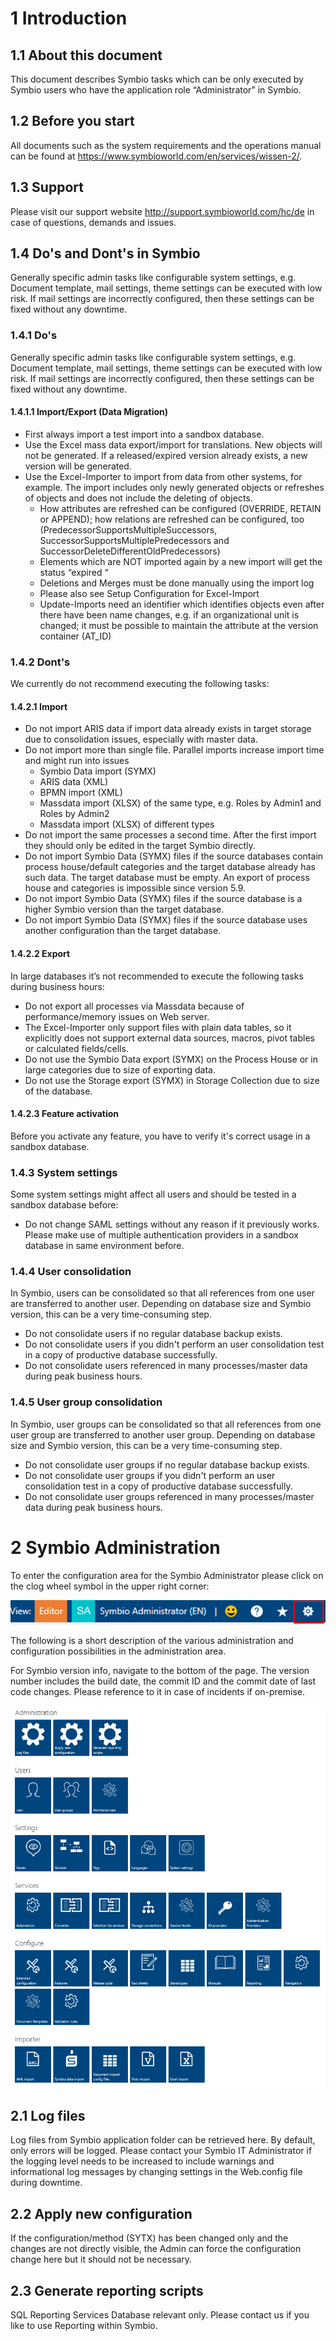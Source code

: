 # 1 Introduction 

## 1.1 About this document

This document describes Symbio tasks which can be only executed by Symbio users who have the application role “Administrator” in Symbio.  

## 1.2 Before you start

All documents such as the system requirements and the operations manual can be found at <https://www.symbioworld.com/en/services/wissen-2/>. 

## 1.3 Support

Please visit our support website <http://support.symbioworld.com/hc/de> in case of questions, demands and issues.

## 1.4 Do's and Dont's in Symbio

Generally specific admin tasks like configurable system settings, e.g. Document template, mail settings, theme settings can be executed with low risk. If mail settings are incorrectly configured, then these settings can be fixed without any downtime.  

### 1.4.1 Do's

Generally specific admin tasks like configurable system settings, e.g. Document template, mail settings, theme settings can be executed with low risk. If mail settings are incorrectly configured, then these settings can be fixed without any downtime.  

#### 1.4.1.1 Import/Export (Data Migration)

-  First always import a test import into a sandbox database.
-  Use the Excel mass data export/import for translations. New objects will not be generated. If a released/expired version already exists, a new version will be generated. 
-  Use the Excel-Importer to import from data from other systems, for example. The import includes only newly generated objects or refreshes of objects and does not include the deleting of objects.     
     - How attributes are refreshed can be configured (OVERRIDE, RETAIN or APPEND); how relations are refreshed can be configured, too (PredecessorSupportsMultipleSuccessors, SuccessorSupportsMultiplePredecessors and SuccessorDeleteDifferentOldPredecessors) 
    - Elements which are NOT imported again by a new import will get the status “expired “
    - Deletions and Merges must be done manually using the import log
    - Please also see Setup Configuration for Excel-Import 
    - Update-Imports need an identifier which identifies objects even after there have been name changes, e.g. if an organizational unit is changed; it must be possible to maintain the attribute at the version container (AT_ID) 

### 1.4.2 Dont's

We currently do not recommend executing the following tasks:

#### 1.4.2.1 Import

- Do not import ARIS data if import data already exists in target storage due to consolidation issues, especially with master data.
-  Do not import more than single file. Parallel imports increase import time and might run into issues 
    - Symbio Data import (SYMX) 
    - ARIS data (XML)
    - BPMN import (XML)
    - Massdata import (XLSX) of the same type, e.g. Roles by Admin1 and Roles by Admin2 
    - Massdata import (XLSX) of different types
- Do not import the same processes a second time. After the first import they should only be edited in the target Symbio directly. 
- Do not import Symbio Data (SYMX) files if the source databases contain process house/default categories and the target database already has such data. The target database must be empty. An export of process house and categories is impossible since version 5.9.
- Do not import Symbio Data (SYMX) files if the source database is a higher Symbio version than the target database.  
- Do not import Symbio Data (SYMX) files if the source database uses another configuration than the target database.

#### 1.4.2.2 Export

In large databases it’s not recommended to execute the following tasks during business hours: 
- Do not export all processes via Massdata because of performance/memory issues on Web server. 
- The Excel-Importer only support files with plain data tables, so it explicitly does not support external data sources, macros, pivot tables or calculated fields/cells.  
- Do not use the Symbio Data export (SYMX) on the Process House or in large categories due to size of exporting data. 
- Do not use the Storage export (SYMX) in Storage Collection due to size of the database.  

#### 1.4.2.3 Feature activation

Before you activate any feature, you have to verify it's correct usage in a sandbox database.

### 1.4.3 System settings

Some system settings might affect all users and should be tested in a sandbox database before:
- Do not change SAML settings without any reason if it previously works. Please make use of multiple authentication providers in a sandbox database in same environment before.

### 1.4.4 User consolidation

In Symbio, users can be consolidated so that all references from one user are transferred to another user. Depending on database size and Symbio version, this can be a very time-consuming step.
- Do not consolidate users if no regular database backup exists.
- Do not consolidate users if you didn't perform an user consolidation test in a copy of productive database successfully. 
- Do not consolidate users referenced in many processes/master data during peak business hours.

### 1.4.5 User group consolidation

In Symbio, user groups can be consolidated so that all references from one user group are transferred to another user group. Depending on database size and Symbio version, this can be a very time-consuming step.
- Do not consolidate user groups if no regular database backup exists.
- Do not consolidate user groups if you didn't perform an user consolidation test in a copy of productive database successfully. 
- Do not consolidate user groups referenced in many processes/master data during peak business hours.


# 2 Symbio Administration

To enter the configuration area for the Symbio Administrator please click on the clog wheel symbol in the upper right corner:

![screen](./media/5.1.png)

The following is a short description of the various administration and configuration possibilities in the administration area.

For Symbio version info, navigate to the bottom of the page. The version number includes the build date, the commit ID and the commit date of last code changes.
Please reference to it in case of incidents if on-premise.

![screen](./media/5.2.png)

## 2.1 Log files

Log files from Symbio application folder can be retrieved here. By default, only errors will be logged. Please contact your Symbio IT Administrator if the logging level needs to be increased to include warnings and informational log messages by changing settings in the Web.config file during downtime.

## 2.2 Apply new configuration

If the configuration/method (SYTX) has been changed only and the changes are not directly visible, the Admin can force the configuration change here but it should not be necessary.

## 2.3 Generate reporting scripts

SQL Reporting Services Database relevant only. Please contact us if you like to use Reporting within Symbio.
